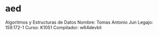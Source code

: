 # aed
Algoritmos y Estructuras de Datos
Nombre: Tomas Antonio Jun
Legajo: 159.172-1
Curso: K1051
Compilador: w64devkit
